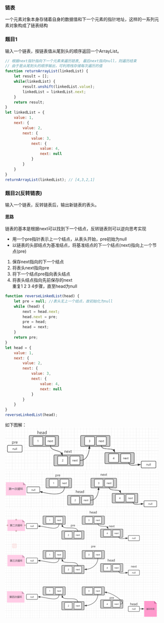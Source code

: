 ### 链表
一个元素对象本身存储着自身的数据值和下一个元素的指针地址，这样的一系列元素对象构成了链表结构
### 题目1
输入一个链表，按链表值从尾到头的顺序返回一个ArrayList。
```js
// 根据next指针指向下一个元素来遍历链表, 最后next指向null，则遍历结束
// 由于是从尾到头的顺序输出，可利用栈存储每次遍历的值
function returnArrayList(linkedList) {
    let result = [];
    while(linkedList) {
        result.unshift(linkedList.value);
        linkedList = linkedList.next;
    }
    return result;
}
let linkedList = {
    value: 1,
    next: {
        value: 2,
        next: {
            value: 3,
            next: {
                value: 4,
                next: null
            }
        }
    }
}
returnArrayList(linkedList); // [4,3,2,1]
```
### 题目2(反转链表)
输入一个链表，反转链表后，输出新链表的表头。  
#### 思路
链表的基本是根据next可以找到下一个结点，反转链表则可以逆向思考实现
- 用一个pre指针表示上一个结点，从表头开始，pre初始为null
- 以链表的头部结点为基准结点，将基准结点的下一个结点(next)指向上一个节点(pre)
1. 保存next指向的下一个结点
2. 将表头next指向pre
3. 将下一个结点pre指向表头结点
4. 将表头结点指向先前保存的next  
重复1 2 3 4步骤，直至head为null
```js
function reverseLinkedList(head) {
    let pre = null; //表头无上一个结点，故初始化为null
    while (head) {
        next = head.next;
        head.next = pre;
        pre = head;
        head = next;
    }
    return pre;
}
let head = {
    value: 1,
    next: {
        value: 2,
        next: {
            value: 3,
            next: {
                value: 4,
                next: null
            }
        }
    }
}
reverseLinkedList(head);
```
如下图解：  
![链表结构图](https://raw.githubusercontent.com/pumpkinduan/FigureBed/master/img/20200325224135.png)  
![1](https://raw.githubusercontent.com/pumpkinduan/FigureBed/master/img/20200325224450.png)  
![2](https://raw.githubusercontent.com/pumpkinduan/FigureBed/master/img/20200325224556.png)



